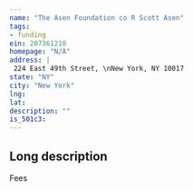 ```yaml
---
name: "The Asen Foundation co R Scott Asen"
tags:
- funding
ein: 207361210
homepage: "N/A"
address: |
 224 East 49th Street, \nNew York, NY 10017
state: "NY"
city: "New York"
lng: 
lat: 
description: ""
is_501c3: 
---
```


## Long description

Fees

